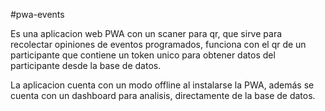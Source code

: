 #pwa-events

Es una aplicacion web PWA con un scaner para qr, que sirve para recolectar opiniones de eventos programados, funciona con el qr de un participante que contiene un token unico para obtener datos del participante desde la base de datos.

La aplicacion cuenta con un modo offline al instalarse la PWA, además se cuenta con un dashboard para analisis, directamente de la base de datos.